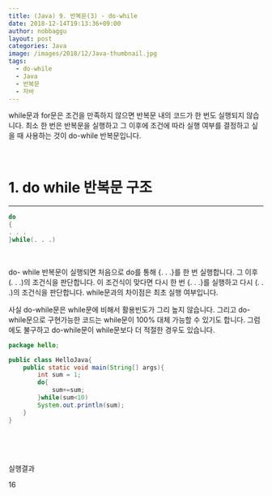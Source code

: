 ```yaml
---
title: (Java) 9. 반복문(3) - do-while
date: 2018-12-14T19:13:36+09:00
author: nobbaggu
layout: post
categories: Java
image: /images/2018/12/Java-thumbnail.jpg
tags:
  - do-while
  - Java
  - 반복문
  - 자바
---
```

while문과 for문은 조건을 만족하지 않으면 반복문 내의 코드가 한 번도 실행되지 않습니다. 최소 한 번은 반복문을 실행하고 그 이후에 조건에 따라 실행 여부를 결정하고 싶을 때 사용하는 것이 do-while 반복문입니다.

&nbsp;

# 1. do while 반복문 구조

* * *

~~~ java
do
{
. . .
}while(. . .)
~~~

&nbsp;

do- while 반복문이 실행되면 처음으로 do를 통해 {. . .}를 한 번 실행합니다. 그 이후 (. . .)의 조건식을 판단합니다. 이 조건식이 맞다면 다시 한 번 {. . .}를 실행하고 다시 (. . .)의 조건식을 판단합니다. while문과의 차이점은 최초 실행 여부입니다.

사실 do-while문은 while문에 비해서 활용빈도가 그리 높지 않습니다. 그리고 do-while문으로 구현가능한 코드는 while문이 100% 대체 가능할 수 있기도 합니다. 그럼에도 불구하고 do-while문이 while문보다 더 적절한 경우도 있습니다.

~~~ java
package hello;

public class HelloJava{
    public static void main(String[] args){
        int sum = 1;
        do{
            sum+=sum;
        }while(sum<10)
        System.out.println(sum);
    }
}
~~~

&nbsp;

&nbsp;

실행결과

16
